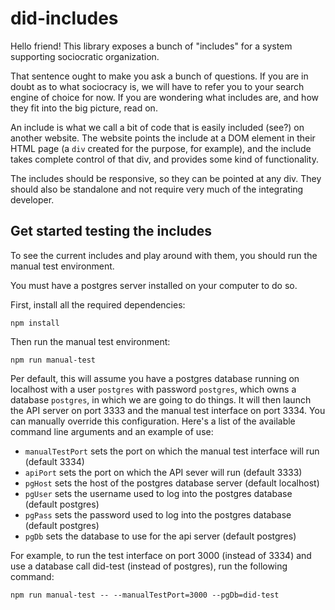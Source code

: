 # did-includes

Hello friend!
This library exposes a bunch of "includes" for a system supporting sociocratic organization.

That sentence ought to make you ask a bunch of questions.
If you are in doubt as to what sociocracy is, we will have to refer you to your search engine of choice for now.
If you are wondering what includes are, and how they fit into the big picture, read on.

An include is what we call a bit of code that is easily included (see?) on another website.
The website points the include at a DOM element in their HTML page (a `div` created for the purpose, for example), and the include takes complete control of that div, and provides some kind of functionality.

The includes should be responsive, so they can be pointed at any div.
They should also be standalone and not require very much of the integrating developer.

## Get started testing the includes

To see the current includes and play around with them, you should run the manual test environment.

You must have a postgres server installed on your computer to do so.

First, install all the required dependencies:

```
npm install
```

Then run the manual test environment:

```
npm run manual-test
```

Per default, this will assume you have a postgres database running on localhost with a user `postgres` with password `postgres`, which owns a database `postgres`, in which we are going to do things.
It will then launch the API server on port 3333 and the manual test interface on port 3334.
You can manually override this configuration.
Here's a list of the available command line arguments and an example of use:

- `manualTestPort` sets the port on which the manual test interface will run (default 3334)
- `apiPort` sets the port on which the API sever will run (default 3333)
- `pgHost` sets the host of the postgres database server (default localhost)
- `pgUser` sets the username used to log into the postgres database (default postgres)
- `pgPass` sets the password used to log into the postgres database (default postgres)
- `pgDb` sets the database to use for the api server (default postgres)

For example, to run the test interface on port 3000 (instead of 3334) and use a database call did-test (instead of postgres), run the following command:

```
npm run manual-test -- --manualTestPort=3000 --pgDb=did-test
```

